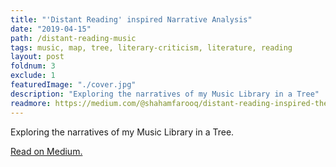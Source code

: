 ```yaml
---
title: "'Distant Reading' inspired Narrative Analysis"
date: "2019-04-15"
path: /distant-reading-music
tags: music, map, tree, literary-criticism, literature, reading
layout: post
foldnum: 3
exclude: 1
featuredImage: "./cover.jpg"
description: "Exploring the narratives of my Music Library in a Tree"
readmore: https://medium.com/@shahamfarooq/distant-reading-inspired-thematic-analysis-of-narrative-8b59c207568a
---
```


Exploring the narratives of my Music Library in a Tree.

[Read on Medium.](https://medium.com/@shahamfarooq/distant-reading-inspired-thematic-analysis-of-narrative-8b59c207568a)
